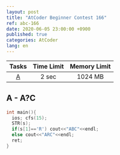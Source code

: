 ```yaml
---
layout: post
title: "AtCoder Beginner Contest 166"
ref: abc-166
date: 2020-06-05 23:00:00 +0900
published: true
categories: AtCoder
lang: en
---
```


| Tasks | Time Limit | Memory Limit |
|:-:|:-:|:-:|
|[A](#A)|2 sec|1024 MB|

<div class="divider"></div>

## A - A?C <a id="A"></a>
```cpp
int main(){
  ios; cfs(15);
  STR(s);
  if(s[1]=='R') cout<<"ABC"<<endl;
  else cout<<"ARC"<<endl;
  ret;
}
```
